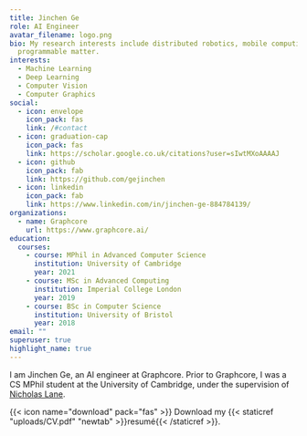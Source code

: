 ```yaml
---
title: Jinchen Ge
role: AI Engineer
avatar_filename: logo.png
bio: My research interests include distributed robotics, mobile computing and
  programmable matter.
interests:
  - Machine Learning
  - Deep Learning
  - Computer Vision
  - Computer Graphics
social:
  - icon: envelope
    icon_pack: fas
    link: /#contact
  - icon: graduation-cap
    icon_pack: fas
    link: https://scholar.google.co.uk/citations?user=sIwtMXoAAAAJ
  - icon: github
    icon_pack: fab
    link: https://github.com/gejinchen
  - icon: linkedin
    icon_pack: fab
    link: https://www.linkedin.com/in/jinchen-ge-884784139/
organizations:
  - name: Graphcore
    url: https://www.graphcore.ai/
education:
  courses:
    - course: MPhil in Advanced Computer Science
      institution: University of Cambridge
      year: 2021
    - course: MSc in Advanced Computing
      institution: Imperial College London
      year: 2019
    - course: BSc in Computer Science
      institution: University of Bristol
      year: 2018
email: ""
superuser: true
highlight_name: true
---
```

I am Jinchen Ge, an AI engineer at Graphcore. Prior to Graphcore, I was a CS MPhil student at the University of Cambridge, under the supervision of [Nicholas Lane](http://niclane.org/).

{{< icon name="download" pack="fas" >}} Download my {{< staticref "uploads/CV.pdf" "newtab" >}}resumé{{< /staticref >}}.
